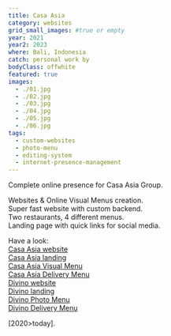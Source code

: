 ```yaml
---
title: Casa Asia
category: websites
grid_small_images: #true or empty
year: 2021
year2: 2023
where: Bali, Indonesia
catch: personal work by
bodyClass: offwhite
featured: true
images:
  - ./01.jpg
  - ./02.jpg
  - ./03.jpg
  - ./04.jpg
  - ./05.jpg
  - ./06.jpg
tags:
  - custom-websites
  - photo-menu
  - editing-system
  - internet-presence-management
---
```


Complete online presence for Casa Asia Group.

Websites & Online Visual Menus creation.<br>
Super fast website with custom backend.<br>
Two restaurants, 4 different menus.<br>
Landing page with quick links for social media.

Have a look:<br>
[Casa Asia website](https://casaasiabali.com/?source=rokma.com)<br>
[Casa Asia landing](https://in.casaasiabali.com/?source=rokma.com)<br>
[Casa Asia Visual Menu](https://casaasiabali.com/menu?source=rokma.com)<br>
[Casa Asia Delivery Menu](https://casaasiabali.com/delivery?source=rokma.com)<br>
[Divino website](https://divinobali.com/?source=rokma.com)<br>
[Divino landing](https://in.divinobali.com/?source=rokma.com)<br>
[Divino Photo Menu](https://divinobali.com/menu?source=rokma.com)<br>
[Divino Delivery Menu](https://divinobali.com/delivery?source=rokma.com)<br>

[2020>today].
